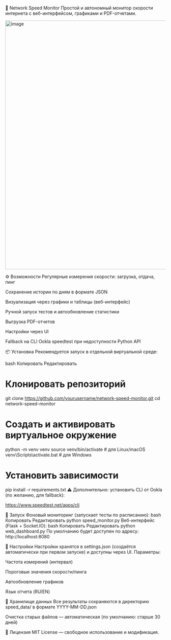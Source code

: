 
📡 Network Speed Monitor
Простой и автономный монитор скорости интернета с веб-интерфейсом, графиками и PDF-отчетами.

<img width="1143" height="779" alt="image" src="https://github.com/user-attachments/assets/58cc35ba-a2fa-45b9-8a2c-c4f073eee31f" />


⚙️ Возможности
Регулярные измерения скорости: загрузка, отдача, пинг

Сохранение истории по дням в формате JSON

Визуализация через графики и таблицы (веб-интерфейс)

Ручной запуск тестов и автообновление статистики

Выгрузка PDF-отчетов

Настройки через UI

Fallback на CLI Ookla speedtest при недоступности Python API

📦 Установка
Рекомендуется запуск в отдельной виртуальной среде:

bash
Копировать
Редактировать
# Клонировать репозиторий
git clone https://github.com/yourusername/network-speed-monitor.git
cd network-speed-monitor

# Создать и активировать виртуальное окружение
python -m venv venv
source venv/bin/activate    # для Linux/macOS
venv\Scripts\activate.bat   # для Windows

# Установить зависимости
pip install -r requirements.txt
⚠️ Дополнительно: установить CLI от Ookla (по желанию, для fallback):

https://www.speedtest.net/apps/cli

🚀 Запуск
Фоновый мониторинг (запускает тесты по расписанию):
bash
Копировать
Редактировать
python speed_monitor.py
Веб-интерфейс (Flask + Socket.IO):
bash
Копировать
Редактировать
python web_dashboard.py
По умолчанию будет доступен по адресу: http://localhost:8080

🔧 Настройки
Настройки хранятся в settings.json (создаётся автоматически при первом запуске) и доступны через UI.
Параметры:

Частота измерений (интервал)

Пороговые значения скорости/пинга

Автообновление графиков

Язык отчета (RU/EN)

📁 Хранилище данных
Все результаты сохраняются в директорию speed_data/ в формате YYYY-MM-DD.json

Очистка старых файлов — автоматическая (по умолчанию: старше 30 дней)

📜 Лицензия
MIT License — свободное использование и модификация.


